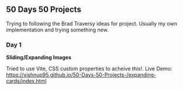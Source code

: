 ## 50 Days 50 Projects

Trying to following the Brad Traversy ideas for project. Usually my own implementation and trying something new.

### Day 1
 
**Sliding/Expanding Images**

Tried to use Vite, CSS custom properties to acheive this!. Live Demo: https://vishnup95.github.io/50-Days-50-Projects-/expanding-cards/index.html
